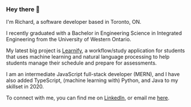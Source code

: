 ### Hey there 👋

I'm Richard, a software developer based in Toronto, ON.

I recently graduated with a Bachelor in Engineering Science in Integrated Engineering from the University of Western Ontario. 

My latest big project is [Learnify](https://learnify.ca), a workflow/study application for students that uses machine learning and natural language processing to help students manage their schedule and prepare for assessments.

I am an intermediate JavaScript full-stack developer (MERN), and I have also added TypeScript, (machine learning with) Python, and Java to my skillset in 2020.

To connect with me, you can find me on [LinkedIn](https://linkedin.com/in/richardantao), or email me [here](mailto:richardmantao@gmail.com).
